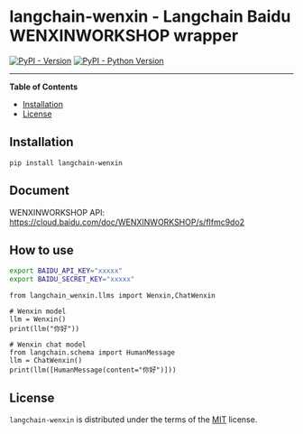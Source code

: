 # langchain-wenxin - Langchain Baidu WENXINWORKSHOP wrapper

[![PyPI - Version](https://img.shields.io/pypi/v/langchain-wenxin.svg)](https://pypi.org/project/langchain-wenxin)
[![PyPI - Python Version](https://img.shields.io/pypi/pyversions/langchain-wenxin.svg)](https://pypi.org/project/langchain-wenxin)

-----

**Table of Contents**

- [Installation](#installation)
- [License](#license)

## Installation

```console
pip install langchain-wenxin
```

## Document

WENXINWORKSHOP API: <https://cloud.baidu.com/doc/WENXINWORKSHOP/s/flfmc9do2>

## How to use

```bash
export BAIDU_API_KEY="xxxxx"                            
export BAIDU_SECRET_KEY="xxxxx"
```

```python3
from langchain_wenxin.llms import Wenxin,ChatWenxin

# Wenxin model
llm = Wenxin()
print(llm("你好"))

# Wenxin chat model
from langchain.schema import HumanMessage
llm = ChatWenxin()
print(llm([HumanMessage(content="你好")]))
```

## License

`langchain-wenxin` is distributed under the terms of the [MIT](https://spdx.org/licenses/MIT.html) license.
